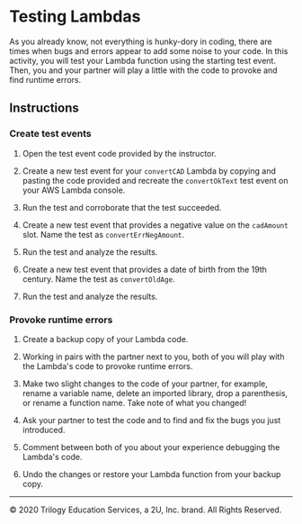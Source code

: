 # Testing Lambdas

As you already know, not everything is hunky-dory in coding, there are times when bugs and errors appear to add some noise to your code. In this activity, you will test your Lambda function using the starting test event. Then, you and your partner will play a little with the code to provoke and find runtime errors.

## Instructions

### Create test events

1. Open the test event code provided by the instructor.

2. Create a new test event for your `convertCAD` Lambda by copying and pasting the code provided and recreate the `convertOkText` test event on your AWS Lambda console.

3. Run the test and corroborate that the test succeeded.

4. Create a new test event that provides a negative value on the `cadAmount` slot. Name the test as `convertErrNegAmount`.

5. Run the test and analyze the results.

6. Create a new test event that provides a date of birth from the 19th century. Name the test as `convertOldAge`.

7. Run the test and analyze the results.

### Provoke runtime errors

1. Create a backup copy of your Lambda code.

2. Working in pairs with the partner next to you, both of you will play with the Lambda's code to provoke runtime errors.

3. Make two slight changes to the code of your partner, for example, rename a variable name, delete an imported library, drop a parenthesis, or rename a function name. Take note of what you changed!

4. Ask your partner to test the code and to find and fix the bugs you just introduced.

5. Comment between both of you about your experience debugging the Lambda's code.

6. Undo the changes or restore your Lambda function from your backup copy.

---
© 2020 Trilogy Education Services, a 2U, Inc. brand. All Rights Reserved.

